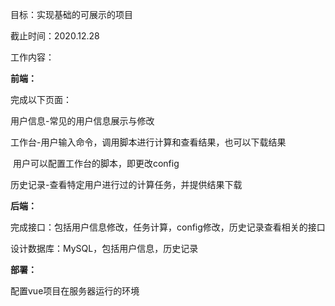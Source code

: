 

目标：实现基础的可展示的项目

截止时间：2020.12.28

工作内容：

**前端：**

完成以下页面：

用户信息-常见的用户信息展示与修改

工作台-用户输入命令，调用脚本进行计算和查看结果，也可以下载结果

​			 用户可以配置工作台的脚本，即更改config

历史记录-查看特定用户进行过的计算任务，并提供结果下载



**后端：**

完成接口：包括用户信息修改，任务计算，config修改，历史记录查看相关的接口

设计数据库：MySQL，包括用户信息，历史记录



**部署：**

配置vue项目在服务器运行的环境